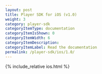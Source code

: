 ```yaml
---
layout: post
title: Player SDK for iOS (v1.0)
weight: 3
category: player-sdk
categoryItemType: documentation
categoryItemIsShown: 0
categoryItemWidth: 6
categoryItemDescription:
categoryItemLabel: Read the documentation
permalink: /player-sdk/ios/1.0/
---
```

{% include_relative ios.html  %}